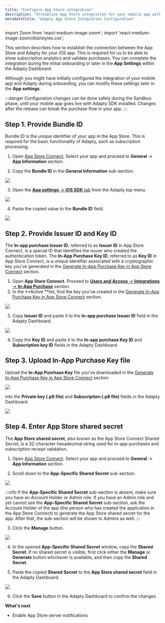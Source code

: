 ```yaml
---
title: "Configure App Store integration"
description: "Streamline App Store integration for your mobile app with Adapty, ensuring seamless validation of purchases and subscription updates. Learn how to input your app's configuration data from the App Store during initial onboarding or make changes later in the App Settings of the Adapty Dashboard"
metadataTitle: "Adapty App Store Integration Configuration"
---
```


import Zoom from 'react-medium-image-zoom';
import 'react-medium-image-zoom/dist/styles.css';

This section describes how to establish the connection between the App Store and Adapty for your iOS app. This is required for us to be able to show subscription analytics and validate purchases. You can complete the integration during the initial onboarding or later in the **App Settings** within the Adapty Dashboard.

Although you might have initially configured the integration of your mobile app and Adapty during onboarding, you can modify these settings later in the **App settings**. 

:::danger
Configuration changes can be done safely during the Sandbox phase, until your mobile app goes live with Adapty SDK installed. Changes after the release can break the purchase flow in your app.
:::

## Step 1. Provide Bundle ID

Bundle ID is the unique identifier of your app in the App Store. This is required for the basic functionality of Adapty, such as subscription processing.

1. Open [App Store Connect](https://appstoreconnect.apple.com/apps). Select your app and proceed to **General** → **App Information** section.

2. Copy the **Bundle ID** in the **General Information** sub-section.

   

<Zoom>
  <img src={require('./img/afd5012-bundle_id_apple.png').default}
  style={{
    border: '1px solid #727272', /* border width and color */
    width: '700px', /* image width */
    display: 'block', /* for alignment */
    margin: '0 auto' /* center alignment */
  }}
/>
</Zoom>




3. Open the [**App settings** -> **iOS SDK** tab](https://app.adapty.io/settings/ios-sdk) from the Adapty top menu.

   

<Zoom>
  <img src={require('./img/26f79d5-App_settings_top_menu.png').default}
  style={{
    border: '1px solid #727272', /* border width and color */
    width: '700px', /* image width */
    display: 'block', /* for alignment */
    margin: '0 auto' /* center alignment */
  }}
/>
</Zoom>




4. Paste the copied value to the **Bundle ID** field.

   

<Zoom>
  <img src={require('./img/2d64163-bundle_id.png').default}
  style={{
    border: '1px solid #727272', /* border width and color */
    width: '700px', /* image width */
    display: 'block', /* for alignment */
    margin: '0 auto' /* center alignment */
  }}
/>
</Zoom>




## Step 2. Provide Issuer ID and Key ID

The **In-app purchase Issuer ID**, referred to as **Issuer ID** in App Store Connect, is a special ID that identifies the issuer who created the authentication token. The **In-App Purchase Key ID**, referred to as **Key ID** in App Store Connect, is a unique identifier associated with a cryptographic key you've generated in the [Generate In-App Purchase Key in App Store Connect](generate-in-app-purchase-key) section.  

1. Open **App Store Connect**. Proceed to [**Users and Access** → **Integrations** → **In-App Purchase**](https://appstoreconnect.apple.com/access/integrations/api/subs) section.
2. In the **Active **list, find the key you've created in the [Generate In-App Purchase Key in App Store Connect](generate-in-app-purchase-key) section.

   

<Zoom>
  <img src={require('./img/19a2868-issuer_apple.png').default}
  style={{
    border: '1px solid #727272', /* border width and color */
    width: '700px', /* image width */
    display: 'block', /* for alignment */
    margin: '0 auto' /* center alignment */
  }}
/>
</Zoom>



3. Copy **Issuer ID** and paste it to the **In-app purchase Issuer ID** field in the Adapty Dashboard.

   

<Zoom>
  <img src={require('./img/c2b42e7-issuer_id.png').default}
  style={{
    border: '1px solid #727272', /* border width and color */
    width: '700px', /* image width */
    display: 'block', /* for alignment */
    margin: '0 auto' /* center alignment */
  }}
/>
</Zoom>



4. Copy the **Key ID** and paste it to the **In-app purchase Key ID** and **Subscription key ID** fields in the Adapty Dashboard.

## Step 3. Upload In-App Purchase Key file

Upload the **In-App Purchase Key** file you've downloaded in the [Generate In-App Purchase Key in App Store Connect](generate-in-app-purchase-key) section 


<Zoom>
  <img src={require('./img/88cdfff-download_inapp_file.png').default}
  style={{
    border: '1px solid #727272', /* border width and color */
    width: '700px', /* image width */
    display: 'block', /* for alignment */
    margin: '0 auto' /* center alignment */
  }}
/>
</Zoom>





into the **Private key (.p8 file)** and **Subscription (.p8 file)** fields in the Adapty Dashboard.


<Zoom>
  <img src={require('./img/253b840-in-app_file_upload.png').default}
  style={{
    border: '1px solid #727272', /* border width and color */
    width: '700px', /* image width */
    display: 'block', /* for alignment */
    margin: '0 auto' /* center alignment */
  }}
/>
</Zoom>





## Step 4. Enter App Store shared secret

The **App Store shared secret**, also known as the App Store Connect Shared Secret, is a 32-character hexadecimal string used for in-app purchases and subscription receipt validation.  

1. Open [App Store Connect](https://appstoreconnect.apple.com/apps). Select your app and proceed to **General** → **App Information** section.

2. Scroll down to the **App-Specific Shared Secret** sub-section.

   

<Zoom>
  <img src={require('./img/2bd112a-shared_secret_apple.png').default}
  style={{
    border: '1px solid #727272', /* border width and color */
    width: '700px', /* image width */
    display: 'block', /* for alignment */
    margin: '0 auto' /* center alignment */
  }}
/>
</Zoom>




   :::info
   If the **App-Specific Shared Secret** sub-section is absent, make sure you have an Account Holder or Admin role. If you have an Admin role and yet cannot see the **App-Specific Shared Secret** sub-section, ask the Account Holder of the app (the person who has created the application in the App Store Connect) to generate the App Store shared secret for the app. After that, the sub-section will be shown to Admins as well.
   :::

3. Click the **Manage** button.

   

<Zoom>
  <img src={require('./img/2d8b4c0-shared_secret_apple_copy.png').default}
  style={{
    border: '1px solid #727272', /* border width and color */
    width: '700px', /* image width */
    display: 'block', /* for alignment */
    margin: '0 auto' /* center alignment */
  }}
/>
</Zoom>




4. In the opened **App-Specific Shared Secret** window, copy the **Shared Secret**. If no shared secret is visible, first click either the **Manage** or **Generate** button whichever is available, and then copy the **Shared Secret**.

5. Paste the copied **Shared Secret** to the **App Store shared secret** field in the Adapty Dashboard. 

   

<Zoom>
  <img src={require('./img/4f9624d-shared_secret.png').default}
  style={{
    border: '1px solid #727272', /* border width and color */
    width: '700px', /* image width */
    display: 'block', /* for alignment */
    margin: '0 auto' /* center alignment */
  }}
/>
</Zoom>




6. Click the **Save** button in the Adapty Dashboard to confirm the changes.

**What's next**

- Enable App Store server notifications